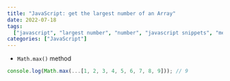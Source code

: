 ```yaml
---
title: "JavaScript: get the largest number of an Array"
date: 2022-07-18
tags:
  ["javascript", "largest number", "number", "javascript snippets", "method"]
categories: ["JavaScript"]
---
```


- `Math.max()` method

```javascript
console.log(Math.max(...[1, 2, 3, 4, 5, 6, 7, 8, 9])); // 9
```
